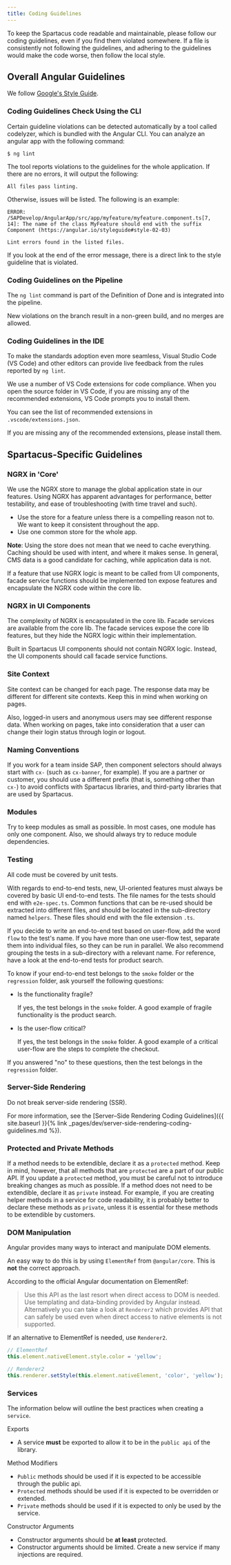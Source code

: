 ```yaml
---
title: Coding Guidelines
---
```


To keep the Spartacus code readable and maintainable, please follow our coding guidelines, even if you find them violated somewhere. If a file is consistently not following the guidelines, and adhering to the guidelines would make the code worse, then follow the local style.

## Overall Angular Guidelines

We follow [Google's Style Guide](https://angular.io/guide/styleguide).

### Coding Guidelines Check Using the CLI

Certain guideline violations can be detected automatically by a tool called codelyzer, which is bundled with the Angular CLI. You can analyze an angular app with the following command:

```
$ ng lint
```

The tool reports violations to the guidelines for the whole application. If there are no errors, it will output the following:

```
All files pass linting.
```

Otherwise, issues will be listed. The following is an example:

```
ERROR: /SAPDevelop/AngularApp/src/app/myfeature/myfeature.component.ts[7, 14]: The name of the class MyFeature should end with the suffix Component (https://angular.io/styleguide#style-02-03)

Lint errors found in the listed files.
```

If you look at the end of the error message, there is a direct link to the style guideline that is violated.

### Coding Guidelines on the Pipeline

The `ng lint` command is part of the Definition of Done and is integrated into the pipeline.

New violations on the branch result in a non-green build, and no merges are allowed.

### Coding Guidelines in the IDE

To make the standards adoption even more seamless, Visual Studio Code (VS Code) and other editors can provide live feedback from the rules reported by `ng lint`.

We use a number of VS Code extensions for code compliance. When you open the source folder in VS Code, if you are missing any of the recommended extensions, VS Code prompts you to install them.

You can see the list of recommended extensions in `.vscode/extensions.json`.

If you are missing any of the recommended extensions, please install them.

## Spartacus-Specific Guidelines

### NGRX in 'Core'

We use the NGRX store to manage the global application state in our features. Using NGRX has apparent advantages for performance, better testability, and ease of troubleshooting (with time travel and such).

- Use the store for a feature unless there is a compelling reason not to. We want to keep it consistent throughout the app.
- Use one common store for the whole app.

**Note**: Using the store does not mean that we need to cache everything. Caching should be used with intent, and where it makes sense. In general, CMS data is a good candidate for caching, while application data is not.

If a feature that use NGRX logic is meant to be called from UI components, facade service functions should be implemented ton expose features and encapsulate the NGRX code within the core lib.

### NGRX in UI Components

The complexity of NGRX is encapsulated in the core lib. Facade services are available from the core lib. The facade services expose the core lib features, but they hide the NGRX logic within their implementation.

Built in Spartacus UI components should not contain NGRX logic. Instead, the UI components should call facade service functions.

### Site Context

Site context can be changed for each page. The response data may be different for different site contexts. Keep this in mind when working on pages.

Also, logged-in users and anonymous users may see different response data. When working on pages, take into consideration that a user can change their login status through login or logout.

### Naming Conventions

If you work for a team inside SAP, then component selectors should always start with `cx-` (such as `cx-banner`, for example). If you are a partner or customer, you should use a different prefix (that is, something other than `cx-`) to avoid conflicts with Spartacus libraries, and third-party libraries that are used by Spartacus.

### Modules

Try to keep modules as small as possible. In most cases, one module has only one component. Also, we should always try to reduce module dependencies.

### Testing

All code must be covered by unit tests.

With regards to end-to-end tests, new, UI-oriented features must always be covered by basic UI end-to-end tests. The file names for the tests should end with `e2e-spec.ts`. Common functions that can be re-used should be extracted into different files, and should be located in the sub-directory named `helpers`. These files should end with the file extension `.ts`.

If you decide to write an end-to-end test based on user-flow, add the word `flow` to the test's name. If you have more than one user-flow test, separate them into individual files, so they can be run in parallel. We also recommend grouping the tests in a sub-directory with a relevant name. For reference, have a look at the end-to-end tests for product search.

To know if your end-to-end test belongs to the `smoke` folder or the `regression` folder, ask yourself the following questions:

- Is the functionality fragile?

  If yes, the test belongs in the `smoke` folder. A good example of fragile functionality is the product search.

- Is the user-flow critical?

  If yes, the test belongs in the `smoke` folder. A good example of a critical user-flow are the steps to complete the checkout.

If you answered "no" to these questions, then the test belongs in the `regression` folder.

### Server-Side Rendering

Do not break server-side rendering (SSR).

For more information, see the [Server–Side Rendering Coding Guidelines]({{ site.baseurl }}{% link _pages/dev/server-side-rendering-coding-guidelines.md %}).

### Protected and Private Methods

If a method needs to be extendible, declare it as a `protected` method. Keep in mind, however, that all methods that are `protected` are a part of our public API. If you update a `protected` method, you must be careful not to introduce breaking changes as much as possible. If a method does not need to be extendible, declare it as `private` instead. For example, if you are creating helper methods in a service for code readability, it is probably better to declare these methods as `private`, unless it is essential for these methods to be extendible by customers.

### DOM Manipulation

Angular provides many ways to interact and manipulate DOM elements.

An easy way to do this is by using `ElementRef` from `@angular/core`. This is **not** the correct approach.

According to the official Angular documentation on ElementRef:

> Use this API as the last resort when direct access to DOM is needed. Use templating and data-binding provided by Angular instead. Alternatively you can take a look at `Renderer2` which provides API that can safely be used even when direct access to native elements is not supported.

If an alternative to ElementRef is needed, use `Renderer2`.

```typescript
// ElementRef
this.element.nativeElement.style.color = 'yellow';

// Renderer2
this.renderer.setStyle(this.element.nativeElement, 'color', 'yellow');
```

### Services

The information below will outline the best practices when creating a `service`.

Exports

- A service **must** be exported to allow it to be in the `public api` of the library.

Method Modifiers

- `Public` methods should be used if it is expected to be accessible through the public api.
- `Protected` methods should be used if it is expected to be overridden or extended.
- `Private` methods should be used if it is expected to only be used by the service.

Constructor Arguments

- Constructor arguments should be **at least** protected.
- Constructor arguments should be limited. Create a new service if many injections are required.
